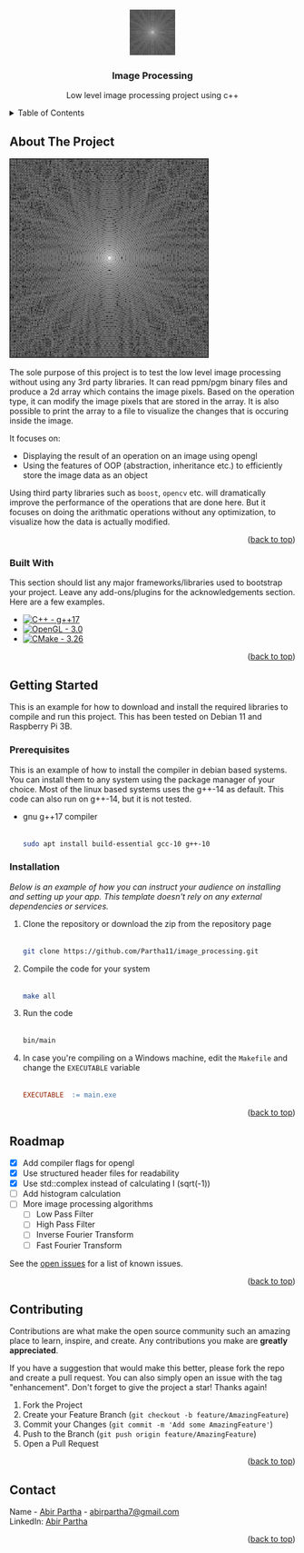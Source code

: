 <a name="readme-top"></a>

<!-- PROJECT LOGO -->
<br />
<div align="center">
  <a href="https://github.com/Partha11/image_processing">
    <img src="files/screenshots/logo.png" alt="Logo" width="80" height="80">
  </a>

  <h3 align="center">Image Processing</h3>

  <p align="center">
    Low level image processing project using c++
  </p>
</div>

<!-- TABLE OF CONTENTS -->
<details>
  <summary>Table of Contents</summary>
  <ol>
    <li>
      <a href="#about-the-project">Introduction</a>
      <ul>
        <li><a href="#built-with">Built With</a></li>
      </ul>
    </li>
    <li>
      <a href="#getting-started">Getting Started</a>
      <ul>
        <li><a href="#prerequisites">Prerequisites</a></li>
        <li><a href="#installation">Installation</a></li>
      </ul>
    </li>
    <li><a href="#roadmap">Roadmap</a></li>
    <li><a href="#contact">Contact</a></li>
  </ol>
</details>

<!-- ABOUT THE PROJECT -->

## About The Project

[![Product Name Screen Shot][product-screenshot]](files/generated.pgm)

The sole purpose of this project is to test the low level image processing without using any 3rd party libraries. It can read ppm/pgm binary files and produce a 2d array which contains the image pixels. Based on the operation type, it can modify the image pixels that are stored in the array. It is also possible to print the array to a file to visualize the changes that is occuring inside the image.

It focuses on:

-   Displaying the result of an operation on an image using opengl
-   Using the features of OOP (abstraction, inheritance etc.) to efficiently store the image data as an object

Using third party libraries such as `boost`, `opencv` etc. will dramatically improve the performance of the operations that are done here. But it focuses on doing the arithmatic operations without any optimization, to visualize how the data is actually modified.

<p align="right">(<a href="#readme-top">back to top</a>)</p>

### Built With

This section should list any major frameworks/libraries used to bootstrap your project. Leave any add-ons/plugins for the acknowledgements section. Here are a few examples.

-   [![C++ - g++17][CPlusPlus]][CplusPlus-url]
-   [![OpenGL - 3.0][OpenGL]](https://)
-   [![CMake - 3.26][CMake]](https://)

<p align="right">(<a href="#readme-top">back to top</a>)</p>

<!-- GETTING STARTED -->

## Getting Started

This is an example for how to download and install the required libraries to compile and run this project. This has been tested on Debian 11 and Raspberry Pi 3B.

### Prerequisites

This is an example of how to install the compiler in debian based systems. You can install them to any system using the package manager of your choice. Most of the linux based systems uses the g++-14 as default. This code can also run on g++-14, but it is not tested.

-   gnu g++17 compiler<br /><br />
    ```sh
    sudo apt install build-essential gcc-10 g++-10
    ```

### Installation

_Below is an example of how you can instruct your audience on installing and setting up your app. This template doesn't rely on any external dependencies or services._

1. Clone the repository or download the zip from the repository page<br /><br />
    ```sh
    git clone https://github.com/Partha11/image_processing.git
    ```
2. Compile the code for your system<br /><br />
    ```sh
    make all
    ```
3. Run the code<br /><br />
    ```sh
    bin/main
    ```
4. In case you're compiling on a Windows machine, edit the `Makefile` and change the `EXECUTABLE` variable <br /><br />
    ```makefile
    EXECUTABLE  := main.exe
    ```

<p align="right">(<a href="#readme-top">back to top</a>)</p>

<!-- ROADMAP -->

## Roadmap

-   [x] Add compiler flags for opengl
-   [x] Use structured header files for readability
-   [x] Use std::complex instead of calculating I (sqrt(-1))
-   [ ] Add histogram calculation
-   [ ] More image processing algorithms
    -   [ ] Low Pass Filter
    -   [ ] High Pass Filter
    -   [ ] Inverse Fourier Transform
    -   [ ] Fast Fourier Transform

See the [open issues](https://github.com/Partha11/image_processing/issues) for a list of known issues.

<p align="right">(<a href="#readme-top">back to top</a>)</p>

<!-- CONTRIBUTING -->

## Contributing

Contributions are what make the open source community such an amazing place to learn, inspire, and create. Any contributions you make are **greatly appreciated**.

If you have a suggestion that would make this better, please fork the repo and create a pull request. You can also simply open an issue with the tag "enhancement".
Don't forget to give the project a star! Thanks again!

1. Fork the Project
2. Create your Feature Branch (`git checkout -b feature/AmazingFeature`)
3. Commit your Changes (`git commit -m 'Add some AmazingFeature'`)
4. Push to the Branch (`git push origin feature/AmazingFeature`)
5. Open a Pull Request

<p align="right">(<a href="#readme-top">back to top</a>)</p>

<!-- CONTACT -->

## Contact

Name - [Abir Partha](https://www.facebook.com/abir.partha.5/) - abirpartha7@gmail.com<br />
LinkedIn: [Abir Partha](https://www.linkedin.com/in/abir-partha/)

<p align="right">(<a href="#readme-top">back to top</a>)</p>

<!-- MARKDOWN LINKS & IMAGES -->

[product-screenshot]: files/screenshots/logo.png
[CPlusPlus]: https://img.shields.io/badge/C%2B%2B-g%2B%2B17-00599C?style=for-the-badge&logo=cplusplus&logoColor=fff
[CPlusPlus-url]: https://gcc.gnu.org/projects/cxx-status.html#cxx17
[CMake]: https://img.shields.io/badge/CMake-3.26-064F8C?style=for-the-badge&logo=cmake&logoColor=ffffff
[OpenGL]: https://img.shields.io/badge/OpenGL-3.0-5586A4?style=for-the-badge&logo=opengl&logoColor=fff
